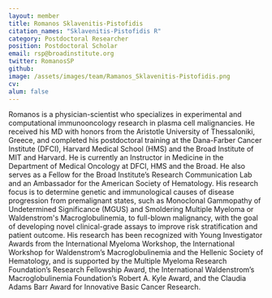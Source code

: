 ```yaml
---
layout: member
title: Romanos Sklavenitis-Pistofidis
citation_names: "Sklavenitis-Pistofidis R"
category: Postdoctoral Researcher
position: Postdoctoral Scholar
email: rsp@broadinstitute.org
twitter: RomanosSP
github: 
image: /assets/images/team/Ramanos_Sklavenitis-Pistofidis.png
cv:
alum: false
---
```


Romanos is a physician-scientist who specializes in experimental and computational immunooncology research in plasma cell malignancies. He received his MD with honors from the Aristotle University of Thessaloniki, Greece, and completed his postdoctoral training at the Dana-Farber Cancer Institute (DFCI), Harvard Medical School (HMS) and the Broad Institute of MIT and Harvard. He is currently an Instructor in Medicine in the Department of Medical Oncology at DFCI, HMS and the Broad. He also serves as a Fellow for the Broad Institute’s Research Communication Lab and an Ambassador for the American Society of Hematology.
His research focus is to determine genetic and immunological causes of disease progression from premalignant states, such as Monoclonal Gammopathy of Undetermined Significance (MGUS) and Smoldering Multiple Myeloma or Waldenstrom's Macroglobulinemia, to full-blown malignancy, with the goal of developing novel clinical-grade assays to improve risk stratification and patient outcome. His research has been recognized with Young Investigator Awards from the International Myeloma Workshop, the International Workshop for Waldenstrom’s Macroglobulinemia and the Hellenic Society of Hematology, and is supported by the Multiple Myeloma Research Foundation’s Research Fellowship Award, the International Waldenstrom’s Macroglobulinemia Foundation’s Robert A. Kyle Award, and the Claudia Adams Barr Award for Innovative Basic Cancer Research.
